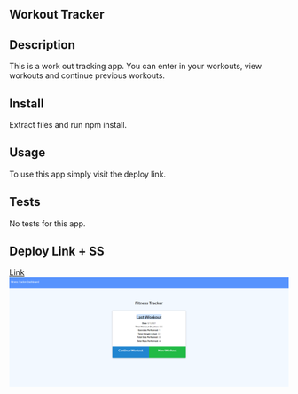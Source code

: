 ## Workout Tracker

## Description
This is a work out tracking app.  You can enter in your workouts, view workouts and continue previous workouts. 

## Install
Extract files and run npm install. 

## Usage
To use this app simply visit the deploy link. 

## Tests
No tests for this app. 

## Deploy Link + SS
[Link](https://fierce-depths-80037.herokuapp.com/?id=608da840ddc77c0015d36a4c)
![Getting Started](./assets/imgs/WT.png)